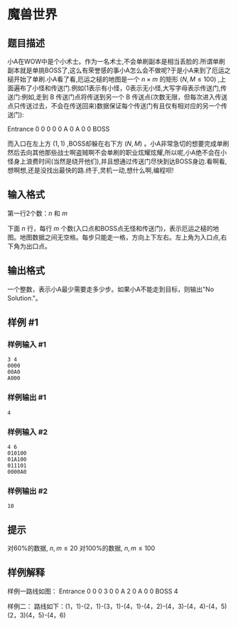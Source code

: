 # 魔兽世界

## 题目描述

小A在WOW中是个小术士。作为一名术士,不会单刷副本是相当丢脸的.所谓单刷副本就是单挑BOSS了,这么有荣誉感的事小A怎么会不做呢?于是小A来到了厄运之槌开始了单刷.小A看了看,厄运之槌的地图是一个 $n \times m$ 的矩形 $(N,M \leq 100)$ ,上面遍布了小怪和传送门.例如(1表示有小怪，0表示无小怪,大写字母表示传送门,传送门:例如,走到 B 传送门点将传送到另一个 B 传送点(次数无限，但每次进入传送点只传送过去，不会在传送回来)数据保证每个传送门有且仅有相对应的另一个传送门):

Entrance 0 0 0 0 0 A 0 A 0 0 BOSS

而入口在左上方 $(1,1)$ ,BOSS却躲在右下方 $(N,M)$ 。小A非常急切的想要完成单刷然后去向其他那些战士啊盗贼啊不会单刷的职业炫耀炫耀,所以呢,小A绝不会在小怪身上浪费时间(当然是绕开他们),并且想通过传送门尽快到达BOSS身边.看啊看,想啊想,还是没找出最快的路.终于,灵机一动,想什么啊,编程呗!

## 输入格式

第一行2个数：$n$ 和 $m$

下面 $n$ 行，每行 $m$ 个数(入口点和BOSS点无怪和传送门)，表示厄运之槌的地图。地图数据之间无空格。每步只能走一格，方向上下左右。左上角为入口点,右下角为出口点。

## 输出格式

一个整数，表示小A最少需要走多少步。如果小A不能走到目标，则输出"No Solution."。

## 样例 #1

### 样例输入 #1

```
3 4
0000
00A0
A000
```

### 样例输出 #1

```
4
```

### 样例输入 #2

```
4 6
010100
01A100
011101
0000A0
```

### 样例输出 #2

```
10
```

## 提示

对60%的数据, $n,m \leq 20$
对100%的数据, $n,m \leq 100$

## 样例解释

样例一路线如图： Entrance 0 0 0 3 0 0 A 2 0 A 0 0 BOSS 4 

样例二： 路线如下：(1，1)-(2，1)-(3，1)-(4，1)-(4，2)-(4，3)-(4，4)-(4，5)(2，3)(4，5)-(4，6)
